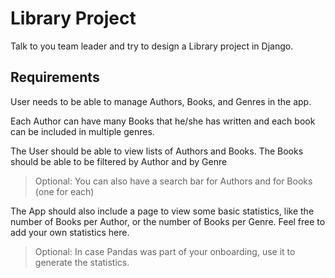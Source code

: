 # Library Project

Talk to you team leader and try to design a Library project in Django.

## Requirements

User needs to be able to manage Authors, Books, and Genres in the app.

Each Author can have many Books that he/she has written and each book can be included in multiple genres.

The User should be able to view lists of Authors and Books. The Books should be able to be filtered by Author and by Genre

> Optional: You can also have a search bar for Authors and for Books (one for each)

The App should also include a page to view some basic statistics, like the number of Books per Author, or the number of Books per Genre.
Feel free to add your own statistics here.

> Optional: In case Pandas was part of your onboarding, use it to generate the statistics.
